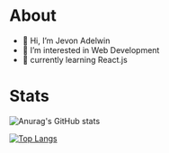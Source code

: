 
# About

- 👋 Hi, I’m Jevon Adelwin
- 👀 I’m interested in Web Development
- 🌱 currently learning React.js

<!---
jevonadelwin7/jevonadelwin7 is a ✨ special ✨ repository because its `README.md` (this file) appears on your GitHub profile.
You can click the Preview link to take a look at your changes.
--->
# Stats

![Anurag's GitHub stats](https://github-readme-stats.vercel.app/api?username=jevonadelwin7&theme=algolia&show_icons=true)

[![Top Langs](https://github-readme-stats.vercel.app/api/top-langs/?username=jevonadelwin7&layout=compact)](https://github.com/jevonadelwin7/github-readme-stats)
